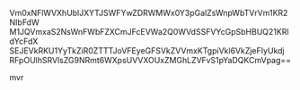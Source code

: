 Vm0xNFlWVXhUblJXYTJSWFYwZDRWMWx0Y3pGalZsWnpWbTVrVm1KR2NIbFdW
M1JQVmxaS2NsWnFWbFZXCmJFcEVWa2Q0WVdSSFVYcGpSbHBUQ21KRldYcFdX
SEJEVkRKU1YyTkZiR0ZTTTJoVFEyeGFSVkZVVmxKTgpiVkl6VkZjeFIyUkdj
RFpOUlhSRVlsZG9NRmt6WXpsUVVXOUxZMGhLZVFvS1pYaDQKCmVpag==

mvr